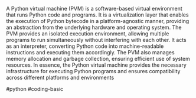 A Python virtual machine (PVM) is a software-based virtual environment that runs Python code and programs. It is a virtualization layer that enables the execution of Python bytecode in a platform-agnostic manner, providing an abstraction from the underlying hardware and operating system. The PVM provides an isolated execution environment, allowing multiple programs to run simultaneously without interfering with each other. It acts as an interpreter, converting Python code into machine-readable instructions and executing them accordingly. The PVM also manages memory allocation and garbage collection, ensuring efficient use of system resources. In essence, the Python virtual machine provides the necessary infrastructure for executing Python programs and ensures compatibility across different platforms and environments

#python #coding-basic 